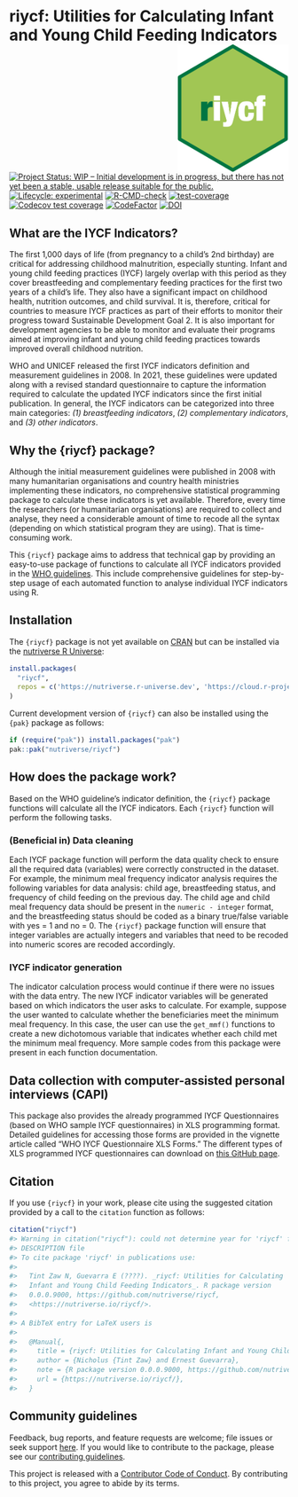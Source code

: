 
<!-- README.md is generated from README.Rmd. Please edit that file -->

# riycf: Utilities for Calculating Infant and Young Child Feeding Indicators <img src="man/figures/logo.png" width="200px" align="right" />

<!-- badges: start -->

[![Project Status: WIP – Initial development is in progress, but there
has not yet been a stable, usable release suitable for the
public.](https://www.repostatus.org/badges/latest/wip.svg)](https://www.repostatus.org/#wip)
[![Lifecycle:
experimental](https://img.shields.io/badge/lifecycle-experimental-orange.svg)](https://lifecycle.r-lib.org/articles/stages.html#experimental)
[![R-CMD-check](https://github.com/nutriverse/riycf/actions/workflows/R-CMD-check.yaml/badge.svg)](https://github.com/nutriverse/riycf/actions/workflows/R-CMD-check.yaml)
[![test-coverage](https://github.com/nutriverse/riycf/actions/workflows/test-coverage.yaml/badge.svg)](https://github.com/nutriverse/riycf/actions/workflows/test-coverage.yaml)
[![Codecov test
coverage](https://codecov.io/gh/nutriverse/riycf/branch/main/graph/badge.svg)](https://app.codecov.io/gh/nutriverse/riycf?branch=main)
[![CodeFactor](https://www.codefactor.io/repository/github/nutriverse/riycf/badge)](https://www.codefactor.io/repository/github/nutriverse/riycf)
[![DOI](https://zenodo.org/badge/410309510.svg)](https://zenodo.org/badge/latestdoi/410309510)
<!-- badges: end -->

## What are the IYCF Indicators?

The first 1,000 days of life (from pregnancy to a child’s 2nd birthday)
are critical for addressing childhood malnutrition, especially stunting.
Infant and young child feeding practices (IYCF) largely overlap with
this period as they cover breastfeeding and complementary feeding
practices for the first two years of a child’s life. They also have a
significant impact on childhood health, nutrition outcomes, and child
survival. It is, therefore, critical for countries to measure IYCF
practices as part of their efforts to monitor their progress toward
Sustainable Development Goal 2. It is also important for development
agencies to be able to monitor and evaluate their programs aimed at
improving infant and young child feeding practices towards improved
overall childhood nutrition.

WHO and UNICEF released the first IYCF indicators definition and
measurement guidelines in 2008. In 2021, these guidelines were updated
along with a revised standard questionnaire to capture the information
required to calculate the updated IYCF indicators since the first
initial publication. In general, the IYCF indicators can be categorized
into three main categories: *(1) breastfeeding indicators*, *(2)
complementary indicators*, and *(3) other indicators*.

## Why the {riycf} package?

Although the initial measurement guidelines were published in 2008 with
many humanitarian organisations and country health ministries
implementing these indicators, no comprehensive statistical programming
package to calculate these indicators is yet available. Therefore, every
time the researchers (or humanitarian organisations) are required to
collect and analyse, they need a considerable amount of time to recode
all the syntax (depending on which statistical program they are using).
That is time-consuming work.

This `{riycf}` package aims to address that technical gap by providing
an easy-to-use package of functions to calculate all IYCF indicators
provided in the [WHO
guidelines](https://www.who.int/publications/i/item/9789240018389). This
include comprehensive guidelines for step-by-step usage of each
automated function to analyse individual IYCF indicators using R.

## Installation

The `{riycf}` package is not yet available on
[CRAN](https://cran.r-project.org) but can be installed via the
[nutriverse R Universe](https://nutriverse.r-universe.dev):

``` r
install.packages(
  "riycf",
  repos = c('https://nutriverse.r-universe.dev', 'https://cloud.r-project.org')
)
```

Current development version of `{riycf}` can also be installed using the
`{pak}` package as follows:

``` r
if (require("pak")) install.packages("pak")
pak::pak("nutriverse/riycf")
```

## How does the package work?

Based on the WHO guideline’s indicator definition, the `{riycf}` package
functions will calculate all the IYCF indicators. Each `{riycf}`
function will perform the following tasks.

### (Beneficial in) Data cleaning

Each IYCF package function will perform the data quality check to ensure
all the required data (variables) were correctly constructed in the
dataset. For example, the minimum meal frequency indicator analysis
requires the following variables for data analysis: child age,
breastfeeding status, and frequency of child feeding on the previous
day. The child age and child meal frequency data should be present in
the `numeric - integer` format, and the breastfeeding status should be
coded as a binary true/false variable with yes = 1 and no = 0. The
`{riycf}` package function will ensure that integer variables are
actually integers and variables that need to be recoded into numeric
scores are recoded accordingly.

### IYCF indicator generation

The indicator calculation process would continue if there were no issues
with the data entry. The new IYCF indicator variables will be generated
based on which indicators the user asks to calculate. For example,
suppose the user wanted to calculate whether the beneficiaries meet the
minimum meal frequency. In this case, the user can use the `get_mmf()`
functions to create a new dichotomous variable that indicates whether
each child met the minimum meal frequency. More sample codes from this
package were present in each function documentation.

## Data collection with computer-assisted personal interviews (CAPI)

This package also provides the already programmed IYCF Questionnaires
(based on WHO sample IYCF questionnaires) in XLS programming format.
Detailed guidelines for accessing those forms are provided in the
vignette article called “WHO IYCF Questionnaire XLS Forms.” The
different types of XLS programmed IYCF questionnaires can download on
[this GitHub page](https://github.com/nicholustintzaw/iycf_xls_forms).

## Citation

If you use `{riycf}` in your work, please cite using the suggested
citation provided by a call to the `citation` function as follows:

``` r
citation("riycf")
#> Warning in citation("riycf"): could not determine year for 'riycf' from package
#> DESCRIPTION file
#> To cite package 'riycf' in publications use:
#> 
#>   Tint Zaw N, Guevarra E (????). _riycf: Utilities for Calculating
#>   Infant and Young Child Feeding Indicators_. R package version
#>   0.0.0.9000, https://github.com/nutriverse/riycf,
#>   <https://nutriverse.io/riycf/>.
#> 
#> A BibTeX entry for LaTeX users is
#> 
#>   @Manual{,
#>     title = {riycf: Utilities for Calculating Infant and Young Child Feeding Indicators},
#>     author = {Nicholus {Tint Zaw} and Ernest Guevarra},
#>     note = {R package version 0.0.0.9000, https://github.com/nutriverse/riycf},
#>     url = {https://nutriverse.io/riycf/},
#>   }
```

## Community guidelines

Feedback, bug reports, and feature requests are welcome; file issues or
seek support [here](https://github.com/nutriverse/riycf/issues). If you
would like to contribute to the package, please see our [contributing
guidelines](https://nutriverse.io/riycf/CONTRIBUTING.html).

This project is released with a [Contributor Code of
Conduct](https://nutriverse.io/riycf/CODE_OF_CONDUCT.html). By
contributing to this project, you agree to abide by its terms.
